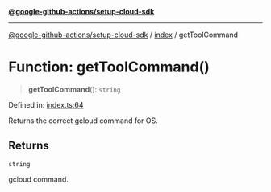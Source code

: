 [**@google-github-actions/setup-cloud-sdk**](../../README.md)

***

[@google-github-actions/setup-cloud-sdk](../../modules.md) / [index](../README.md) / getToolCommand

# Function: getToolCommand()

> **getToolCommand**(): `string`

Defined in: [index.ts:64](https://github.com/google-github-actions/setup-cloud-sdk/blob/main/src/index.ts#L64)

Returns the correct gcloud command for OS.

## Returns

`string`

gcloud command.
